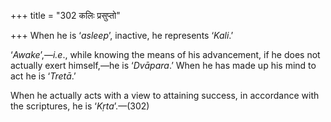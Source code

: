 +++
title = "302 कलिः प्रसुप्तो"

+++
When he is ‘*asleep*’, inactive, he represents ‘*Kali*.’

‘*Awake*’,—*i.e*., while knowing the means of his advancement, if he
does not actually exert himself,—he is ‘*Dvāpara*.’ When he has made up
his mind to act he is ‘*Tretā*.’

When he actually acts with a view to attaining success, in accordance
with the scriptures, he is ‘*Kṛta*’.—(302)


